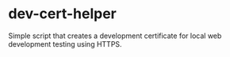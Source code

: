 # dev-cert-helper
Simple script that creates a development certificate for local web development testing using HTTPS.
